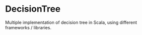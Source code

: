 # DecisionTree
Multiple implementation of decision tree in Scala, using different frameworks / libraries.
